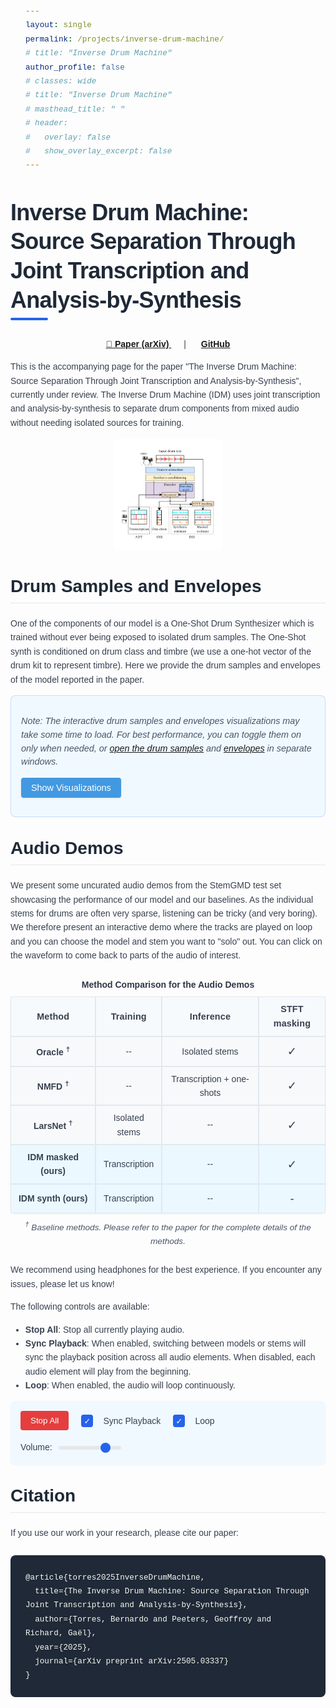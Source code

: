 ```yaml
---
layout: single
permalink: /projects/inverse-drum-machine/
# title: "Inverse Drum Machine"
author_profile: false
# classes: wide
# title: "Inverse Drum Machine"
# masthead_title: " "
# header:
#   overlay: false
#   show_overlay_excerpt: false
---
```


<style>

@import url('https://fonts.googleapis.com/css2?family=Montserrat:wght@400;500;600;700&family=Source+Sans+Pro:wght@300;400;600&display=swap');
  
  /* Color scheme variables */
  :root {
    --primary: #2563eb;      /* Deeper blue */
    --primary-dark: #1d4ed8; /* Darker blue for hover states */
    --primary-light: #dbeafe; /* Light blue for backgrounds */
    --accent: #8b5cf6;       /* Purple accent */
    --success: #10b981;      /* Green for success states */
    --danger: #ef4444;       /* Red for danger/stop */
    --danger-dark: #dc2626;  /* Darker red for hover */
    --gray-50: #f9fafb;      /* Lightest gray with warm tone */
    --gray-100: #f3f4f6;     /* Very light gray */
    --gray-200: #e5e7eb;     /* Light gray for borders */
    --gray-700: #374151;     /* Dark gray for text */
    --gray-900: #1f2937;     /* Very dark gray for headings */
  }
  
  /* Typography */
  body {
    font-family: 'Source Sans Pro', sans-serif;
    color: var(--gray-700);
    line-height: 1.6;
  }
  
  h1, h2, h3, h4, h5, h6,
  .track-title {
    font-family: 'Montserrat', sans-serif;
    color: var(--gray-900);
    font-weight: 600;
    margin-top: 1.5em;
    margin-bottom: 0.75em;
    line-height: 1.3;
  }
  
  h1 {
    font-size: 2.25rem;
    font-weight: 700;
    margin-top: 0.5em;
    position: relative;
    padding-bottom: 0.5rem;
    letter-spacing: -0.02em;
  }
  
  h1::after {
    content: '';
    position: absolute;
    bottom: 0;
    left: 0;
    width: 60px;
    height: 4px;
    background-color: var(--primary);
    border-radius: 2px;
  }
  
  h2 {
    font-size: 1.75rem;
    color: var(--gray-900);
    margin-top: 2rem;
    border-bottom: 1px solid var(--gray-200);
    padding-bottom: 0.5rem;
  }
  
  h3 {
    font-size: 1.35rem;
    color: var(--gray-900);
  }
  
  /* Improved UI elements */
  .player-button {
    background-color: var(--primary);
    color: white;
    border: none;
    border-radius: 0.25rem;
    padding: 0.5rem;
    cursor: pointer;
    width: 100%;
    position: relative;
    transition: all 0.2s ease;
    font-family: 'Montserrat', sans-serif;
    font-weight: 500;
    font-size: 0.9rem;
    letter-spacing: 0.02em;
  }
  
  .player-button:hover {
    background-color: var(--primary-dark);
    transform: translateY(-1px);
    box-shadow: 0 2px 4px rgba(0, 0, 0, 0.1);
  }
  
  .player-button.playing {
    background-color: var(--danger);
  }
  
  .player-button.playing:hover {
    background-color: var(--danger-dark);
  }
  
  .stop-all-button {
    background-color: var(--danger);
    color: white;
    padding: 0.5rem 1rem;
    border: none;
    border-radius: 0.25rem;
    cursor: pointer;
    font-family: 'Montserrat', sans-serif;
    font-weight: 500;
    transition: all 0.2s ease;
  }
  
  .stop-all-button:hover {
    background-color: var(--danger-dark);
    transform: translateY(-1px);
    box-shadow: 0 2px 4px rgba(0, 0, 0, 0.1);
  }
  
  /* Toggle button styling */
  .toggle-button {
    background-color: var(--primary);
    color: white;
    border: none;
    border-radius: 0.25rem;
    padding: 0.5rem 1rem;
    cursor: pointer;
    font-size: 0.9rem;
    font-family: 'Montserrat', sans-serif;
    font-weight: 500;
    transition: all 0.2s ease;
    box-shadow: 0 1px 3px rgba(0, 0, 0, 0.1);
  }
  
  .toggle-button:hover {
    background-color: var(--primary-dark);
    transform: translateY(-1px);
    box-shadow: 0 2px 5px rgba(0, 0, 0, 0.15);
  }
  
  /* Improved table styling */
  .comparison-table {
    width: 100%;
    border-collapse: separate;
    border-spacing: 0;
    margin-bottom: 1.5rem;
    overflow-x: auto;
    display: block;
    border-radius: 0.5rem;
    box-shadow: 0 1px 3px rgba(0, 0, 0, 0.07);
  }
  .comparison-table td:last-child {
    font-size: 1.15rem;
    /* font-weight: 500; */
  }

  .comparison-table th {
  background-color: var(--gray-50);
  text-align: center !important;
  vertical-align: middle !important;
  font-weight: 600;
  font-family: 'Montserrat', sans-serif;
  font-size: 0.9rem;
  letter-spacing: 0.01em;
}
  
  .comparison-table th, .comparison-table td {
    padding: 0.75rem;
    border: 1px solid var(--gray-200);
  }
  
  
  .comparison-table td {
    background-color: white;
  }
  
  .comparison-table tr:hover td {
    background-color: var(--gray-50);
  }
  
  /* Track section refinements */
  .track-section {
    margin-bottom: 3rem;
    border-bottom: 1px solid var(--gray-200);
    padding-bottom: 2rem;
  }
  
  .track-title {
    font-size: 1.3rem;
    font-weight: 600;
    margin-bottom: 1rem;
    color: var(--primary);
    padding-left: 0.5rem;
    border-left: 4px solid var(--primary);
  }
  
  /* Improved waveform containers */
  .waveform-container {
    margin-bottom: 1.5rem;
    padding: 1.25rem;
    background-color: var(--gray-50);
    border-radius: 0.5rem;
    box-shadow: 0 1px 3px rgba(0, 0, 0, 0.05);
  }
  
  .waveform {
    height: 80px;
    margin-bottom: 0.5rem;
    background-color: white;
    border: 1px solid var(--gray-200);
    border-radius: 4px;
  }
  
  .stem-waveform {
    height: 60px;
    margin-bottom: 0.75rem;
    background-color: white;
    border: 1px solid var(--gray-200);
    border-radius: 4px;
    display: none; /* Hidden by default */
  }
  
  .waveform-label {
    font-size: 0.85rem;
    color: var(--gray-700);
    margin-bottom: 0.25rem;
    font-weight: 600;
    font-family: 'Montserrat', sans-serif;
  }
  
  /* Global controls styling */
  .global-controls {
    display: flex;
    flex-wrap: wrap;
    gap: 1rem;
    margin-bottom: 2rem;
    padding: 1.25rem;
    background-color: var(--primary-light);
    border-radius: 0.5rem;
    align-items: center;
    box-shadow: 0 1px 3px rgba(0, 0, 0, 0.05);
  }
  
  /* Better checkbox styling */
  .control-group input[type="checkbox"] {
    appearance: none;
    -webkit-appearance: none;
    width: 1.2rem;
    height: 1.2rem;
    border: 2px solid var(--primary);
    border-radius: 0.25rem;
    margin-right: 0.5rem;
    position: relative;
    cursor: pointer;
    vertical-align: middle;
  }
  
  .control-group input[type="checkbox"]:checked {
    background-color: var(--primary);
  }
  
  .control-group input[type="checkbox"]:checked::after {
    content: '✓';
    position: absolute;
    color: white;
    font-size: 0.8rem;
    top: 50%;
    left: 50%;
    transform: translate(-50%, -50%);
  }
  
  /* Improve range slider */
  .volume-slider {
    width: 120px;
    appearance: none;
    height: 6px;
    background: var(--gray-200);
    border-radius: 3px;
    outline: none;
  }
  
  .volume-slider::-webkit-slider-thumb {
    appearance: none;
    width: 16px;
    height: 16px;
    background: var(--primary);
    border-radius: 50%;
    cursor: pointer;
    transition: all 0.2s;
  }
  
  .volume-slider::-moz-range-thumb {
    width: 16px;
    height: 16px;
    background: var(--primary);
    border-radius: 50%;
    cursor: pointer;
    border: none;
    transition: all 0.2s;
  }
  
  .volume-slider::-webkit-slider-thumb:hover,
  .volume-slider::-moz-range-thumb:hover {
    transform: scale(1.1);
    box-shadow: 0 0 0 2px rgba(37, 99, 235, 0.2);
  }
  
  /* Improved iframe placeholder */
  .iframe-placeholder {
    border: 1px dashed var(--gray-200);
    border-radius: 0.5rem;
    height: 300px;
    display: flex;
    align-items: center;
    justify-content: center;
    cursor: pointer;
    background-color: white;
    transition: all 0.2s;
  }
  
  .iframe-placeholder:hover {
    background-color: var(--primary-light);
    border-color: var(--primary);
  }
  
  .placeholder-content {
    color: var(--gray-700);
    font-size: 0.95rem;
    padding: 1rem;
    text-align: center;
  }
  
  /* Better baseline model highlighting */
  .baseline-model {
    background-color: var(--gray-50) !important;
  }
  
  .our-model {
    background-color: var(--primary-light) !important;
    border-left: 3px solid var(--primary);
  }
  
  .our-model td {
    background-color: var(--primary-light) !important;
  }
  
  /* Code block styling */
  pre {
    background-color: var(--gray-900);
    color: #f8f8f2;
    border-radius: 0.5rem;
    padding: 1.5rem;
    overflow-x: auto;
    font-family: 'Courier New', monospace;
    margin: 1.5rem 0;
  }
  
  code {
    font-family: 'Courier New', monospace;
    font-size: 0.9em;
  }
  
  /* Additional content controls */
  .additional-content-controls {
    background-color: var(--primary-light);
    border-radius: 0.5rem;
    padding: 1.25rem;
    margin-bottom: 1.5rem;
    border: 1px solid rgba(37, 99, 235, 0.2);
  }
  
  .content-notice {
    margin-bottom: 0.75rem;
    font-size: 0.9rem;
    color: var(--gray-700);
    line-height: 1.5;
  }
  
  /* Add some responsive refinements */
  @media (max-width: 768px) {
    h1 {
      font-size: 1.75rem;
    }
    
    h2 {
      font-size: 1.5rem;
    }
    
    .comparison-table td, .comparison-table th {
      padding: 0.5rem;
    }
    
    .player-button {
      padding: 0.4rem;
      font-size: 0.8rem;
    }
  }
# --------------------------
 .page {
    margin-left: 0 !important;
    margin-right: 0 !important;
    padding-left: 0 !important;
    padding-right: 0 !important;
    float: none !important;
    position: static !important;
    left: auto !important;
    right: auto !important;
    transform: none !important;
    display: block !important;
    width: 100% !important;
  }
  
  /* Kill sidebar completely */
  .sidebar {
    display: none !important;
    width: 0 !important;
    margin: 0 !important;
    padding: 0 !important;
  }
  
  /* Force grid layout to single column */
  .grid__item {
    position: static !important;
    width: 100% !important;
    float: none !important;
    margin-left: 0 !important;
    margin-right: 0 !important;
  }
  
  /* Center main container */
  #main {
    margin-left: auto !important;
    margin-right: auto !important;
    width: 100% !important;
    max-width: 100% !important;
    float: none !important;
    padding: 0 !important;
  }
  
  /* Center content container with explicit margin auto */
  .page__inner-wrap {
    float: none !important;
    width: 94% !important;
    max-width: 1400px !important;
    margin-left: auto !important;
    margin-right: auto !important;
    display: block !important;
    position: relative !important;
    left: 0 !important;
  }

  /* Make sure the masthead (if it exists) is also centered */
  .masthead__inner-wrap {
    margin: 0 auto !important;
  }
  /* Hide masthead for this page only */
  .masthead {
    display: none !important;
  }

.track-section {
  margin-bottom: 2.5rem;
  border-bottom: 1px solid #eaeaea;
  padding-bottom: 1.5rem;
}

.track-title {
  font-size: 1.2rem;
  font-weight: bold;
  margin-bottom: 1rem;
  color: #2b6cb0;
}

.comparison-table {
  max-width: 600px; /* or whatever looks good */
  margin: 0 auto 1.5rem auto;
  border-collapse: separate;
  border-spacing: 0;
  overflow-x: auto;
  display: table;
  width: 100%;
}

.comparison-table th, .comparison-table td {
  padding: 0.5rem;
  border: 1px solid #e2e8f0;
}

.comparison-table th {
  background-color: #f7fafc;
  text-align: left;
  font-weight: 600;
}

.comparison-table td {
  background-color: #f8f9fa;
}

.model-name {
  font-weight: 600;
  min-width: 100px;
}

.player-button {
  background-color: #4299e1;
  color: white;
  border: none;
  border-radius: 0.25rem;
  padding: 0.5rem;
  cursor: pointer;
  width: 100%;
  position: relative;
  transition: all 0.2s;
}

.player-button:hover {
  background-color: #3182ce;
}

.player-button.playing {
  background-color: #e53e3e;
}

.player-button.playing:hover {
  background-color: #c53030;
}

.player-button.unavailable {
  background-color: #a0aec0;
  opacity: 0.5;
  cursor: not-allowed;
}

.player-button.unavailable:hover {
  background-color: #a0aec0;
}

.progress-indicator {
  position: absolute;
  bottom: 0;
  left: 0;
  height: 3px;
  width: 0%;
  background-color: rgba(255, 255, 255, 0.7);
  transition: width 0.1s linear;
}

.global-controls {
  display: flex;
  flex-wrap: wrap;
  gap: 1rem;
  margin-bottom: 2rem;
  padding: 1rem;
  background-color: #f0f9ff;
  border-radius: 0.5rem;
  align-items: center;
}

.control-group {
  display: flex;
  align-items: center;
  gap: 0.5rem;
}

.volume-slider {
  width: 100px;
}

.stop-all-button {
  background-color: #e53e3e;
  color: white;
  padding: 0.5rem 1rem;
  border: none;
  border-radius: 0.25rem;
  cursor: pointer;
}

.stop-all-button:hover {
  background-color: #c53030;
}

/* Waveform styles */
.waveform-container {
  margin-bottom: 1.5rem;
}

.waveform {
  height: 80px;
  margin-bottom: 0.5rem;
  background-color: #f7fafc;
  border: 1px solid #e2e8f0;
  border-radius: 4px;
}

.stem-waveform {
  height: 60px;
  margin-bottom: 0.75rem;
  background-color: #f7fafc;
  border: 1px solid #e2e8f0;
  border-radius: 4px;
  display: none; /* Hidden by default */
}

.waveform-label {
  font-size: 0.8rem;
  color: #4a5568;
  margin-bottom: 0.25rem;
  font-weight: 600;
}

@media (max-width: 768px) {
  .comparison-table td, .comparison-table th {
    padding: 0.3rem;
  }
  
  .model-name {
    font-size: 0.8rem;
    min-width: 70px;
  }
  
  .player-button {
    padding: 0.3rem;
    font-size: 0.8rem;
  }
  
  .global-controls {
    flex-direction: column;
    align-items: flex-start;
  }
  
  .control-group.volume {
    width: 100%;
  }
  
  .volume-slider {
    width: 100%;
  }
}
</style>

# Inverse Drum Machine: Source Separation Through Joint Transcription and Analysis-by-Synthesis

<p align="center">
  <a href="https://arxiv.org/pdf/2505.03337" style="margin-right: 20px;">
    📄 <strong>Paper (arXiv)</strong>
  </a>
  |
  <a href="https://github.com/bernardo-torres/inverse-drum-machine" style="margin-left: 20px;">
    <i class="fab fa-fw fa-github"></i> <strong>GitHub</strong>
  </a>
</p>

This is the accompanying page for the paper "The Inverse Drum Machine: Source Separation Through Joint Transcription and Analysis-by-Synthesis", currently under review. The Inverse Drum Machine (IDM) uses joint transcription and analysis-by-synthesis to separate drum components from mixed audio without needing isolated sources for training.



<p align="center">
  <img src="/assets/images/inverse-drum-machine/overview.png" alt="Inverse Drum Machine Overview" style="max-width: 35%; height: auto; border-radius: 0.5rem;">
</p>

<h2>Drum Samples and Envelopes</h2>

One of the components of our model is a One-Shot Drum Synthesizer which is trained without ever being exposed to isolated drum samples. The One-Shot synth is conditioned on drum class and timbre (we use a one-hot vector of the drum kit to represent timbre).
Here we provide the drum samples and envelopes of the model reported in the paper. 

<div class="additional-content-controls">
  <p class="content-notice">
    <i>Note: The interactive drum samples and envelopes visualizations may take some time to load. For best performance, you can toggle them on only when needed, or <a href="/assets/html/inverse-drum-machine/IDM/test_drum_samples.html" target="_blank">open the drum samples</a> and <a href="/assets/html/inverse-drum-machine/IDM/test_envelopes.html" target="_blank">envelopes</a> in separate windows.</i>
  </p>
  
  <button id="toggleVisualizationsBtn" class="toggle-button">Show Visualizations</button>
</div>

<div id="visualizationsContainer" style="display: none; margin-top: 1rem;">
  <div class="iframe-container" style="display: flex; flex-wrap: wrap; gap: 1rem;">
    <div style="flex: 1 1 100%; min-width: 300px;">
      <h3>Drum Samples</h3>
      <p style="color: #e53e3e; font-weight: bold; margin-bottom: 0.5rem;">
        <strong>Warning:</strong> Some drum samples can be loud! Please lower your volume before clicking.
      </p>
      <div class="iframe-placeholder" data-src="/assets/html/inverse-drum-machine/IDM/test_drum_samples.html">
        <div class="placeholder-content">Click to load Drum Samples visualization</div>
      </div>
    </div>
    
    <div style="flex: 1 1 100%; min-width: 300px;">
      <h3>Envelopes</h3>
      <div class="iframe-placeholder" data-src="/assets/html/inverse-drum-machine/IDM/test_envelopes.html">
        <div class="placeholder-content">Click to load Envelopes visualization</div>
      </div>
    </div>
  </div>
</div>

<style>
  .additional-content-controls {
    background-color: #f0f9ff;
    border-radius: 0.5rem;
    padding: 1rem;
    margin-bottom: 1rem;
  }
  
  .content-notice {
    margin-bottom: 0.75rem;
    font-size: 0.9rem;
    color: #4a5568;
  }
  
  .toggle-button {
    background-color: #4299e1;
    color: white;
    border: none;
    border-radius: 0.25rem;
    padding: 0.5rem 1rem;
    cursor: pointer;
    font-size: 0.9rem;
  }
  
  .toggle-button:hover {
    background-color: #3182ce;
  }
  
  .iframe-placeholder {
    border: 1px dashed #cbd5e0;
    border-radius: 0.25rem;
    height: 300px;
    display: flex;
    align-items: center;
    justify-content: center;
    cursor: pointer;
    background-color: #f7fafc;
    transition: background-color 0.2s;
  }
  
  .iframe-placeholder:hover {
    background-color: #edf2f7;
  }
  
  .placeholder-content {
    color: #4a5568;
    font-size: 0.9rem;
  }
</style>


<div class="audio-demos-section">
  <h2>Audio Demos</h2>
<p>
  We present some uncurated audio demos from the StemGMD test set showcasing the performance of our model and our baselines. As the individual stems for drums are often very sparse, listening can be tricky (and very boring). We therefore present an interactive demo where the tracks are played on loop and you can choose the model and stem you want to "solo" out. You can click on the waveform to come back to parts of the audio of interest.
</p>


<div style="text-align: center; margin: 1.5rem 0;">
  <table class="comparison-table" style="margin: 0 auto; max-width: 650px;">
    <caption style="caption-side: top; margin-bottom: 0.5rem; font-weight: 600; color: #2d3748;">
      Method Comparison for the Audio Demos
    </caption>
    <thead>
      <tr>
        <th>Method</th>
        <th>Training</th>
        <th>Inference</th>
        <th>STFT masking</th>
      </tr>
    </thead>
    <tbody>
      <tr class="baseline-model">
        <td class="model-name">Oracle <sup>†</sup></td>
        <td>--</td>
        <td>Isolated stems</td>
        <td>✓</td>
      </tr>
      <tr class="baseline-model">
        <td class="model-name">NMFD <sup>†</sup></td>
        <td>--</td>
        <td>Transcription + one-shots</td>
        <td>✓</td>
      </tr>
      <tr class="baseline-model">
        <td class="model-name">LarsNet <sup>†</sup></td>
        <td>Isolated stems</td>
        <td>--</td>
        <td>✓</td>
      </tr>
      <tr class="our-model">
        <td class="model-name"><strong>IDM masked (ours)</strong></td>
        <td>Transcription</td>
        <td>--</td>
        <td>✓</td>
      </tr>
      <tr class="our-model">
        <td class="model-name"><strong>IDM synth (ours)</strong></td>
        <td>Transcription</td>
        <td>--</td>
        <td>-</td>
      </tr>
    </tbody>
  </table>
  <div style="font-size: 0.85rem; color: #4a5568; margin-top: 0.5rem; font-style: italic;">
    <sup>†</sup> Baseline methods. Please refer to the paper for the complete details of the methods.
  </div>
</div>

<p>
  We recommend using headphones for the best experience. If you encounter any issues, please let us know!
</p>

<p>
  The following controls are available:
</p>
<ul>
  <li><strong>Stop All</strong>: Stop all currently playing audio.</li>
  <li><strong>Sync Playback</strong>: When enabled, switching between models or stems will sync the playback position across all audio elements. When disabled, each audio element will play from the beginning.</li>
  <li><strong>Loop</strong>: When enabled, the audio will loop continuously.</li>
</ul>


<style>
  .baseline-model {
    background-color: #f8fafc !important;
  }
  
  .our-model {
    background-color: #ebf8ff !important;
    border-left: 3px solid #3182ce;
  }
  
  .our-model td {
    background-color: #ebf8ff !important;
  }
</style>



  <div class="global-controls">
    <div class="control-group">
      <button id="stopAllButton" class="stop-all-button">Stop All</button>
    </div>
    <div class="control-group">
      <input type="checkbox" id="syncCheckbox" class="sync-checkbox" checked>
      <label for="syncCheckbox">Sync Playback</label>
    </div>
    <div class="control-group">
      <input type="checkbox" id="loopCheckbox" class="loop-checkbox" checked>
      <label for="loopCheckbox">Loop</label>
    </div>
    <div class="control-group volume">
      <label for="volumeSlider">Volume:</label>
      <input type="range" id="volumeSlider" class="volume-slider" min="0" max="1" step="0.01" value="0.8">
    </div>
  </div>

  <div id="audio-demos"></div>
</div>

<!-- Load WaveSurfer.js -->
<script src="https://unpkg.com/wavesurfer.js@6.6.3/dist/wavesurfer.min.js"></script>


<script>
  document.addEventListener('DOMContentLoaded', () => {
    const toggleBtn = document.getElementById('toggleVisualizationsBtn');
    const container = document.getElementById('visualizationsContainer');
    const placeholders = document.querySelectorAll('.iframe-placeholder');
    
    // Toggle visualizations container
    toggleBtn.addEventListener('click', () => {
      if (container.style.display === 'none') {
        container.style.display = 'block';
        toggleBtn.textContent = 'Hide Visualizations';
      } else {
        container.style.display = 'none';
        toggleBtn.textContent = 'Show Visualizations';
      }
    });
    
    // Set up lazy loading for iframes
    placeholders.forEach(placeholder => {
      placeholder.addEventListener('click', () => {
        const src = placeholder.getAttribute('data-src');
        const iframe = document.createElement('iframe');
        iframe.src = src;
        iframe.width = '100%';
        iframe.height = '500px';
        iframe.frameBorder = '0';
        iframe.style.borderRadius = '0.25frem';
        
        // Replace placeholder with iframe
        placeholder.parentNode.replaceChild(iframe, placeholder);
      });
    });


  const tracks = [
  
  {
    id: "93",
    title: "93_hiphop_75_beat_4-4.wav, drum kit: heavy",
    baseFile: "93_hiphop_75_beat_4-4_heavy",
  },
  {
    id: "43",
    title: "43_rock_120_beat_4-4.wav, drum kit: portland",
    baseFile: "43_rock_120_beat_4-4_portland",
    crop: 5 // 5 seconds playback (remove this line to play the full track)
  },
  {
    id: "18",
    title: "18_rock_118_fill_4-4.wav, drum kit: east bay",
    baseFile: "18_rock_118_fill_4-4_east_bay",
    // No crop specified, will play the full track
  },
  {
    id: "73",
    title: "73_neworleans-funk_93_fill_4-4.wav, drum kit: heavy",
    baseFile: "73_neworleans-funk_93_fill_4-4_heavy",
  },
  {
    id: "114",
    title: "114_jazz-fusion_96_beat_4-4.wav, drum kit: heavy",
    baseFile: "114_jazz-fusion_96_beat_4-4_heavy"
    // No crop specified, will play the full track
  }
];
  
  // Models configuration
  const models = [
    { id: "original", name: "Original Mix", instruments: ["full"] },
    { id: "GT", name: "Ground Truth" },
    { id: "Oracle", name: "Oracle" },
    { id: "IDM_masked", name: "IDM masked (Ours)" },
    { id: "IDM_synth", name: "IDM synth (Ours)" },
    { id: "LarsNet", name: "LarsNet" },
    { id: "NMFD", name: "NMFD" }
  ];
  
  // Instrument configuration
  const instruments = [
    { id: "full", name: "Full Mix" },
    { id: "KD", name: "Kick" },
    { id: "SD", name: "Snare" },
    { id: "HH", name: "Hi-Hats" },
    { id: "CY", name: "Cymbals" },
    { id: "TT", name: "Tom-Tom" }
  ];
  
  // UI elements
  const stopAllButton = document.getElementById('stopAllButton');
  const loopCheckbox = document.getElementById('loopCheckbox');
  const syncCheckbox = document.getElementById('syncCheckbox');
  const volumeSlider = document.getElementById('volumeSlider');
  const audioDemosContainer = document.getElementById('audio-demos');
  
  // Audio & waveform state
  let currentlyPlaying = null;
  let currentTrackId = null;
  let audioObjects = {};
  const waveSurfers = {};
  let isUpdatingWaveform = false; // Flag to prevent event loops
  
  // Get color for instrument visualization
  function getInstrumentColor(instrumentId) {
    const colors = {
      'KD': '#e53e3e', // Kick - Red
      'SD': '#dd6b20', // Snare - Orange
      'HH': '#38a169', // Hi-hat - Green
      'CY': '#3182ce', // Cymbal - Blue
      'TT': '#805ad5'  // Tom - Purple
    };
    
    return colors[instrumentId] || '#a0aec0'; // Default gray
  }
  
  // Get lighter version of color for progress
  function getLighterColor(hexColor) {
    // Simple function to lighten a hex color
    let r = parseInt(hexColor.substr(1, 2), 16);
    let g = parseInt(hexColor.substr(3, 2), 16);
    let b = parseInt(hexColor.substr(5, 2), 16);
    
    // Lighten
    r = Math.min(255, r + 40);
    g = Math.min(255, g + 40);
    b = Math.min(255, b + 40);
    
    return `#${r.toString(16).padStart(2, '0')}${g.toString(16).padStart(2, '0')}${b.toString(16).padStart(2, '0')}`;
  }
  
  // Improved checkFileExists function
  function checkFileExists(url) {
    return new Promise((resolve) => {
      console.log(`Checking if file exists: ${url}`);
      const audio = new Audio();
      
      // Set timeout to avoid hanging too long on missing files
      const timeout = setTimeout(() => {
        console.warn(`Timeout checking file: ${url}`);
        resolve(false);
      }, 3000);
      
      audio.oncanplaythrough = () => {
        clearTimeout(timeout);
        console.log(`File exists: ${url}`);
        resolve(true);
      };
      
      audio.onerror = (e) => {
        clearTimeout(timeout);
        console.warn(`File doesn't exist or error loading: ${url}`, e);
        resolve(false);
      };
      
      // Load with cache buster to prevent caching issues
      audio.src = `${url}?t=${new Date().getTime()}`;
    });
  }
  

// Modified parts to fix the eternal loading issue

// 1. First, add a debug function to check file paths more explicitly
function debugFilePath(url) {
  console.log(`Attempting to load file: ${url}`);
  
  // Create an explicit debugging element to show on the page
  const debugElement = document.createElement('div');
  debugElement.style.position = 'fixed';
  debugElement.style.top = '10px';
  debugElement.style.right = '10px';
  debugElement.style.background = 'rgba(0,0,0,0.8)';
  debugElement.style.color = 'white';
  debugElement.style.padding = '10px';
  debugElement.style.zIndex = '9999';
  debugElement.style.maxWidth = '300px';
  debugElement.style.fontSize = '12px';
  debugElement.textContent = `Testing: ${url}`;
  document.body.appendChild(debugElement);
  
  // Create an image object to test if the server responds at all
  const ping = new XMLHttpRequest();
  ping.open('HEAD', url.substring(0, url.lastIndexOf('/')), true);
  ping.onreadystatechange = function() {
    if (ping.readyState === 4) {
      debugElement.textContent += `\nServer response: ${ping.status}`;
      
      // Clean up after 5 seconds
      setTimeout(() => {
        document.body.removeChild(debugElement);
      }, 5000);
    }
  };
  ping.send();
  
  return url;
}

async function initializeStemWaveform(track, model, instrument) {
  const stemWaveformId = `stem-waveform-${track.id}`;
  const stemWavesurferId = `wavesurfer-stem-${track.id}`;
  
  // Get the container
  const stemWaveformContainer = document.getElementById(stemWaveformId);
  if (!stemWaveformContainer) {
    console.error(`Stem waveform container not found: ${stemWaveformId}`);
    return null;
  }
  
  // Get instrument ID correctly - whether it's passed as object or string
  const instrumentId = instrument.id || instrument;
  
  // Get instrument name for the label
  const instrumentObj = instruments.find(i => i.id === instrumentId);
  const instrumentName = instrumentObj ? instrumentObj.name : instrumentId;
  
  // Update the label
  const stemLabel = document.getElementById(`stem-label-${track.id}`);
  if (stemLabel) {
    stemLabel.textContent = `${model.name} - ${instrumentName}`;
    stemLabel.style.color = getInstrumentColor(instrumentId);
  }
  
  // Show the container
  stemWaveformContainer.style.display = 'block';
  
  // Determine audio path
  const audioPath = `/assets/audio/inverse-drum-machine/${model.id}/${track.baseFile}_${instrumentId}.wav`;
  
  // Cleanup existing waveform
  if (waveSurfers[stemWavesurferId]) {
    waveSurfers[stemWavesurferId].destroy();
    delete waveSurfers[stemWavesurferId];
  }
  
  // Create new waveform with normalization for better visualization
  const stemWs = WaveSurfer.create({
    container: stemWaveformContainer,
    waveColor: getInstrumentColor(instrumentId),
    progressColor: getLighterColor(getInstrumentColor(instrumentId)),
    height: 60,
    responsive: true,
    barWidth: 2,
    cursorWidth: 1,
    interact: true, // Make sure interaction is enabled
    normalize: true,
    backend: 'MediaElement',
    barGap: 1,
    barRadius: 1
  });
  
  // Apply extra amplitude boost for hi-hats and similar instruments
  if (instrumentId === 'HH' || instrumentId === 'CY') {
    stemWs.params.amplitude = 2;
  }
  
  // Configure events
  stemWs.on('ready', () => {
    stemWs.setMute(true);
  });

  // Add seek event handling to make stem waveform interactive
 // Improved seek handler in initializeStemWaveform
stemWs.on('seek', position => {
  if (isUpdatingWaveform) return;
  if (currentTrackId !== track.id) return;
  
  // Prevent multiple rapid updates
  isUpdatingWaveform = true;
  
  try {
    // Get the exact time position
    const t = stemWs.getDuration() * position;
    
    // Update all related audio elements to this precise position
    Object.keys(audioObjects)
      .filter(id => id.startsWith(track.id))
      .forEach(id => {
        const audio = audioObjects[id];
        if (audio) {
          audio.currentTime = t;
        }
      });
    
    // Update main waveform position using requestAnimationFrame for smoother visual update
    const mainWs = waveSurfers[track.id];
    if (mainWs && mainWs.isReady) {
      requestAnimationFrame(() => {
        mainWs.seekTo(position);
      });
    }
  } catch (e) {
    console.warn('Error during stem seek synchronization:', e);
  } finally {
    // Release the lock after a small delay
    setTimeout(() => { isUpdatingWaveform = false; }, 20);
  }
});
  
  // Load the audio
  stemWs.load(audioPath);
  
  // Store the WaveSurfer instance
  waveSurfers[stemWavesurferId] = stemWs;
  
  return stemWs;
}
  


  // Improved function to hide the stem waveform
  function hideStemWaveform(trackId) {
    console.log(`Hiding stem waveform for track ${trackId}`);
    const stemWaveformContainer = document.getElementById(`stem-waveform-${trackId}`);
    if (stemWaveformContainer) {
      stemWaveformContainer.style.display = 'none';
    }
    
    // Reset the label
    const stemLabel = document.getElementById(`stem-label-${trackId}`);
    if (stemLabel) {
      stemLabel.textContent = 'Selected Stem';
      stemLabel.style.color = '';
    }
    
    // Clean up the wavesurfer instance
    const stemWavesurferId = `wavesurfer-stem-${trackId}`;
    if (waveSurfers[stemWavesurferId]) {
      try {
        waveSurfers[stemWavesurferId].destroy();
        delete waveSurfers[stemWavesurferId];
      } catch (e) {
        console.warn(`Error destroying stem waveform:`, e);
      }
    }
  }
  
  // Build the track sections
  tracks.forEach(track => {
    // Create track section
    const trackSection = document.createElement('div');
    trackSection.className = 'track-section';
    trackSection.id = `track-${track.id}`;
    
    // Add track title
    const trackTitle = document.createElement('h3');
    trackTitle.className = 'track-title';
    trackTitle.textContent = track.title;
    trackSection.appendChild(trackTitle);
    
    // Create waveform container
    const waveformContainer = document.createElement('div');
    waveformContainer.className = 'waveform-container';
    
    // Add mixture waveform label
    const mixLabel = document.createElement('div');
    mixLabel.className = 'waveform-label';
    mixLabel.textContent = 'Original Mix';
    waveformContainer.appendChild(mixLabel);
    
    // Add main waveform container
    const wfDiv = document.createElement('div');
    wfDiv.className = 'waveform';
    wfDiv.id = `waveform-${track.id}`;
    waveformContainer.appendChild(wfDiv);
    
    // Add stem waveform label
    const stemLabel = document.createElement('div');
    stemLabel.className = 'waveform-label';
    stemLabel.id = `stem-label-${track.id}`;
    stemLabel.textContent = 'Selected Stem';
    waveformContainer.appendChild(stemLabel);
    
    // Add stem waveform container
    const stemWfDiv = document.createElement('div');
    stemWfDiv.className = 'stem-waveform';
    stemWfDiv.id = `stem-waveform-${track.id}`;
    waveformContainer.appendChild(stemWfDiv);
    
    trackSection.appendChild(waveformContainer);
    
    // Create table
    const table = document.createElement('table');
    table.className = 'comparison-table';
    
    // Create table header
    const thead = document.createElement('thead');
    const headerRow = document.createElement('tr');
    
    // Empty cell for model names
    const emptyHeader = document.createElement('th');
    emptyHeader.textContent = 'Model / Instrument';
    headerRow.appendChild(emptyHeader);
    
    // Filter instruments based on model
    const displayInstruments = instruments.filter(instr => 
      instr.id !== "full" || (instr.id === "full" && models.some(m => m.instruments && m.instruments.includes("full")))
    );
    
    // Add instrument headers
    displayInstruments.forEach(instrument => {
      if (instrument.id !== "full") {
        const th = document.createElement('th');
        th.textContent = instrument.name;
        th.dataset.instrument = instrument.id;
        th.style.color = getInstrumentColor(instrument.id);
        headerRow.appendChild(th);
      }
    });
    
    thead.appendChild(headerRow);
    table.appendChild(thead);
    
    // Create table body
    const tbody = document.createElement('tbody');
    
    // Add model rows
    models.forEach(model => {
      const row = document.createElement('tr');
      row.dataset.model = model.id;
      
      const modelCell = document.createElement('td');
      modelCell.className = 'model-name';
      modelCell.textContent = model.name;
      row.appendChild(modelCell);
      
      if (model.id === "original") {
        const fullMixCell = document.createElement('td');
        fullMixCell.colSpan = displayInstruments.length - 1;
        
        const audioId = `${track.id}_${model.id}_full`;
        const audioPath = `/assets/audio/inverse-drum-machine/GT/${track.baseFile}_mix.wav`;
        
        const button = createPlayerButton(audioId, audioPath, track.id, model.id, "full");
        fullMixCell.appendChild(button);
        row.appendChild(fullMixCell);
      } else {
        displayInstruments.forEach(instrument => {
          if (instrument.id === "full") return;
          
          const cell = document.createElement('td');
          const audioId = `${track.id}_${model.id}_${instrument.id}`;
          const audioPath = `/assets/audio/inverse-drum-machine/${model.id}/${track.baseFile}_${instrument.id}.wav`;
          const button = createPlayerButton(audioId, audioPath, track.id, model.id, instrument.id);
          cell.appendChild(button);
          row.appendChild(cell);
        });
      }
      
      tbody.appendChild(row);
    });
    
    table.appendChild(tbody);
    trackSection.appendChild(table);
    audioDemosContainer.appendChild(trackSection);
    
    // Initialize WaveSurfer for this track
    const ws = WaveSurfer.create({
      container: `#waveform-${track.id}`,
      waveColor: '#ccd6f6',
      progressColor: '#4c51bf',
      height: 80,
      responsive: true,
      barWidth: 2,
      cursorWidth: 1,
      interact: true
    });
    
    // Load the original track mix
    ws.load(`/assets/audio/inverse-drum-machine/GT/${track.baseFile}_mix.wav`);
    
    // Configure WaveSurfer events
    ws.on('ready', () => {
  console.log(`WaveSurfer ready for track ${track.id}`);
  ws.setMute(true); // Mute wavesurfer, we'll use our own audio elements
  
  // No visual indicator, just implement the cropping functionality
  if (track.crop) {
    const fullDuration = ws.getDuration();
    console.log(`Crop set for track ${track.id}: ${track.crop}s out of ${fullDuration}s`);
  }
});
    
    ws.on('seek', position => {
      if (isUpdatingWaveform) return;
      if (currentTrackId !== track.id) return;
      
      // When user seeks in waveform, sync all audio elements for this track
      const t = ws.getDuration() * position;
      Object.keys(audioObjects)
        .filter(id => id.startsWith(track.id))
        .forEach(id => {
          const audio = audioObjects[id];
          if (Math.abs(audio.currentTime - t) > 0.1) {
            audio.currentTime = t;
          }
        });
      
      // Also sync stem waveform if visible
      const stemWavesurferId = `wavesurfer-stem-${track.id}`;
      if (waveSurfers[stemWavesurferId] && waveSurfers[stemWavesurferId].isReady) {
        try {
          isUpdatingWaveform = true;
          waveSurfers[stemWavesurferId].seekTo(position);
          setTimeout(() => { isUpdatingWaveform = false; }, 5);
        } catch (e) {
          isUpdatingWaveform = false;
          console.warn(`Error updating stem waveform position:`, e);
        }
      }
    });
    
    // Handle waveform errors
    ws.on('error', err => {
      console.warn('WaveSurfer error:', err);
    });
    
    // Store WaveSurfer instance
    waveSurfers[track.id] = ws;
  });
  
  // Create player button helper
  function createPlayerButton(audioId, audioPath, trackId, modelId, instrumentId) {
    const button = document.createElement('button');
    button.className = 'player-button';
    button.textContent = 'Play';
    button.dataset.id = audioId;
    button.dataset.track = trackId;
    button.dataset.model = modelId;
    button.dataset.instrument = instrumentId;
    
    const progress = document.createElement('div');
    progress.className = 'progress-indicator';
    button.appendChild(progress);
    
    button.addEventListener('click', () => handlePlayClick(audioId, audioPath, trackId, modelId, instrumentId));
    return button;
  }
  
  // Update progress indicator
  function updateProgress(audioId) {
    const audio = audioObjects[audioId];
    const btn = document.querySelector(`button[data-id="${audioId}"]`);
    const prog = btn && btn.querySelector('.progress-indicator');
    
    if (prog && audio && audio.duration) {
      prog.style.width = `${(audio.currentTime / audio.duration) * 100}%`;
    }
  }

  // Improved audio sync system - replace the existing timeupdate event handler code
audio.addEventListener('timeupdate', () => {
  if (currentlyPlaying !== audioId) return;
  
  // Update button progress
  updateProgress(audioId);
  
  // Get current position
  const currentPos = audio.currentTime / (audio.duration || 1);
  if (isNaN(currentPos)) return;
  
  // Only update waveforms every 100ms to prevent excessive rendering
  if (!audio._lastUpdate || Date.now() - audio._lastUpdate >= 100) {
    audio._lastUpdate = Date.now();
    
    // Use a stricter synchronization approach
    if (!isUpdatingWaveform) {
      isUpdatingWaveform = true;
      
      try {
        // Update main waveform with precise position
        if (ws && ws.isReady && currentTrackId === trackId) {
          // Use requestAnimationFrame for smoother visual updates
          requestAnimationFrame(() => {
            ws.seekTo(currentPos);
          });
        }
        
        // Update stem waveform with the same precise position
        const stemWavesurferId = `wavesurfer-stem-${trackId}`;
        if (waveSurfers[stemWavesurferId] && waveSurfers[stemWavesurferId].isReady) {
          requestAnimationFrame(() => {
            waveSurfers[stemWavesurferId].seekTo(currentPos);
          });
        }
      } catch (e) {
        console.warn('Error updating waveform positions:', e);
      }
      
      // Release the synchronization lock after a minimal delay
      setTimeout(() => { isUpdatingWaveform = false; }, 5);
    }
  }
});
  
  // Handle play/stop with waveform sync
  // Improved handlePlayClick function to ensure better synchronization
// Update the handlePlayClick function to properly maintain position when changing stems
// Modify the handlePlayClick function to handle cropping
async function handlePlayClick(audioId, audioPath, trackId, modelId, instrumentId) {
  // If same clip, just toggle stop
  if (currentlyPlaying === audioId) {
    stopAudio();
    return;
  }
  
  const ws = waveSurfers[trackId];
  const isSameTrack = trackId === currentTrackId;
  let startPos = 0;
  
  // Get the playback position from the current audio if we're on the same track
  if (isSameTrack && syncCheckbox.checked && currentlyPlaying) {
    const currentAudio = audioObjects[currentlyPlaying];
    if (currentAudio) {
      startPos = currentAudio.currentTime || 0;
      console.log(`Continuing from position: ${startPos}`);
    }
  }
  
  // Stop current playback but keep track context if we're on the same track
  if (currentlyPlaying) {
    stopAudio(false); // The false prevents resetting currentTrackId
  }
  
  // Initialize stem waveform if needed
  if (modelId !== "original" && instrumentId !== "full") {
    console.log(`Preparing stem waveform for ${modelId}/${instrumentId}`);
    
    const stemLabel = document.getElementById(`stem-label-${trackId}`);
    if (stemLabel) {
      stemLabel.textContent = `Loading ${modelId} - ${instrumentId}...`;
      stemLabel.style.color = getInstrumentColor(instrumentId);
    }
    
    try {
      const track = tracks.find(t => t.id === trackId);
      const model = models.find(m => m.id === modelId);
      
      if (!track || !model) {
        console.error(`Could not find track or model: ${trackId}/${modelId}`);
        hideStemWaveform(trackId);
      } else {
        await initializeStemWaveform(track, model, instrumentId);
      }
    } catch (error) {
      console.error(`Error initializing stem waveform:`, error);
      hideStemWaveform(trackId);
    }
  } else {
    hideStemWaveform(trackId);
  }
  
  // Create or get audio element
  if (!audioObjects[audioId]) {
    const audio = new Audio();
    audio.src = audioPath;
    audio.preload = 'auto';
    audio.dataset.track = trackId;
    
    // Add precise timing tracking
    audio._lastUpdate = 0;
    
    // Handle audio errors
    audio.onerror = (e) => {
      console.error(`Error with audio ${audioId}:`, e);
      resetPlayButton(audioId);
      
      const btn = document.querySelector(`button[data-id="${audioId}"]`);
      if (btn) {
        btn.classList.add('unavailable');
        btn.textContent = 'Unavailable';
        btn.disabled = true;
      }
    };
    
    // Add timeupdate handler to keep waveforms in sync
    audio.addEventListener('timeupdate', function() {
      if (currentlyPlaying !== audioId) return;
      
      // Update button progress
      updateProgress(audioId);
      
      // Check if we need to loop due to crop value
      const track = tracks.find(t => t.id === trackId);
      if (track && track.crop && this.currentTime >= track.crop) {
        // If loop is enabled, jump back to start, otherwise stop
        if (loopCheckbox.checked) {
          this.currentTime = 0;
          
          // Update both waveforms to beginning
          requestAnimationFrame(() => {
            const mainWs = waveSurfers[trackId];
            const stemWs = waveSurfers[`wavesurfer-stem-${trackId}`];
            
            if (mainWs && mainWs.isReady) {
              mainWs.seekTo(0);
            }
            
            if (stemWs && stemWs.isReady) {
              stemWs.seekTo(0);
            }
          });
        } else {
          stopAudio();
          return;
        }
      }
      
      // Get current position ratio
      const currentPos = this.currentTime / (this.duration || 1);
      if (isNaN(currentPos)) return;
      
      // Throttle updates to prevent excessive rendering
      if (!this._lastUpdate || Date.now() - this._lastUpdate >= 50) {
        this._lastUpdate = Date.now();
        
        if (!isUpdatingWaveform) {
          isUpdatingWaveform = true;
          
          try {
            // Update both waveforms simultaneously
            const mainWs = waveSurfers[trackId];
            const stemWs = waveSurfers[`wavesurfer-stem-${trackId}`];
            
            requestAnimationFrame(() => {
              if (mainWs && mainWs.isReady) {
                mainWs.seekTo(currentPos);
              }
              
              if (stemWs && stemWs.isReady) {
                stemWs.seekTo(currentPos);
              }
            });
          } catch (e) {
            console.warn('Error updating waveforms:', e);
          }
          
          // Clear the lock after a short delay
          setTimeout(() => { isUpdatingWaveform = false; }, 10);
        }
      }
    });
    
    audioObjects[audioId] = audio;
  }
  
  const audio = audioObjects[audioId];
  audio.volume = parseFloat(volumeSlider.value);
  audio.loop = loopCheckbox.checked;
  
  // Set the exact starting position
  if (isSameTrack && syncCheckbox.checked && startPos > 0) {
    try {
      // Set audio position before playing
      audio.currentTime = startPos;
    } catch (e) {
      console.warn('Error setting starting position:', e);
    }
  } else {
    // For different tracks or sync disabled, start from beginning
    audio.currentTime = 0;
  }
  
  // Play audio and update UI
  try {
    const playPromise = audio.play();
    if (playPromise !== undefined) {
      playPromise.then(() => {
        // Update UI state
        const btn = document.querySelector(`button[data-id="${audioId}"]`);
        if (btn) {
          btn.textContent = 'Stop';
          btn.classList.add('playing');
        }
        
        // Set current state
        currentlyPlaying = audioId;
        currentTrackId = trackId;
        
        // After audio starts playing, sync both waveforms exactly
        const exactPos = audio.currentTime / (audio.duration || 1);
        
        requestAnimationFrame(() => {
          // Sync main waveform
          if (ws && ws.isReady) {
            ws.play();
            ws.setMute(true);
            ws.seekTo(exactPos);
          }
          
          // Sync stem waveform
          const stemWavesurferId = `wavesurfer-stem-${trackId}`;
          const stemWs = waveSurfers[stemWavesurferId];
          if (stemWs && stemWs.isReady) {
            stemWs.play();
            stemWs.setMute(true);
            stemWs.seekTo(exactPos);
          }
        });
      }).catch(err => {
        console.error('Error playing audio:', err);
        resetPlayButton(audioId);
        markButtonUnavailable(audioId);
      });
    } else {
      // Fallback for older browsers
      const btn = document.querySelector(`button[data-id="${audioId}"]`);
      if (btn) {
        btn.textContent = 'Stop';
        btn.classList.add('playing');
      }
      
      currentlyPlaying = audioId;
      currentTrackId = trackId;
      
      // Sync waveforms
      if (ws && ws.isReady) {
        ws.play();
        ws.setMute(true);
      }
    }
  } catch (err) {
    console.error('Error playing audio:', err);
    resetPlayButton(audioId);
    markButtonUnavailable(audioId);
  }
}

// Improved function to mark buttons as unavailable
function markButtonUnavailable(audioId) {
  const btn = document.querySelector(`button[data-id="${audioId}"]`);
  if (btn) {
    console.log(`Marking button as unavailable: ${audioId}`);
    btn.classList.add('unavailable');
    btn.textContent = 'N/A';
    btn.disabled = true;
    btn.title = 'This stem is not available';
  }
}

// Add a function to proactively check stem availability
// Modified stem availability checker - more reliable
// More reliable stem availability checker
// A more reliable stem availability checker using Audio elements instead of fetch
// Replace your current checkStemAvailability function with this simpler one
async function checkStemAvailability() {
  console.log("Starting stem availability check...");
  
  // Make sure to run this after all buttons are definitely created
  setTimeout(() => {
    // For each track
    tracks.forEach(track => {
      // For each model (except original which always has full mix)
      models.forEach(model => {
        if (model.id === "original") return;
        
        // For each instrument
        instruments.forEach(instrument => {
          // Skip full mix for non-GT models
          if (instrument.id === "full" && model.id !== "GT") return;
          
          const audioId = `${track.id}_${model.id}_${instrument.id}`;
          const audioPath = `/assets/audio/inverse-drum-machine/${model.id}/${track.baseFile}_${instrument.id}.wav`;
          
          // Find the button
          const btn = document.querySelector(`button[data-id="${audioId}"]`);
          if (!btn) return;
          
          console.log(`Testing: ${audioId}`);
          
          // Set button to "checking" state
          btn.textContent = "Checking...";
          
          // Simple fetch test with error handling
          fetch(audioPath, { method: 'HEAD' })
            .then(response => {
              if (!response.ok) {
                console.log(`Marking unavailable: ${audioPath}`);
                markButtonUnavailable(audioId);
              } else {
                console.log(`Available: ${audioPath}`);
                btn.textContent = "Play";
              }
            })
            .catch(() => {
              console.log(`Error fetching ${audioPath}, marking unavailable`);
              markButtonUnavailable(audioId);
            });
        });
      });
    });
  }, 1000); // 1 second should be enough if this runs at end of document load
}
  // Improved stop audio function
function stopAudio(resetTrackInfo = true) {
  if (!currentlyPlaying) return;
  
  // Get references before clearing state
  const audioId = currentlyPlaying;
  const trackId = currentTrackId;
  
  // Reset state first
  const btn = document.querySelector(`button[data-id="${audioId}"]`);
  if (btn) { 
    btn.textContent = 'Play'; 
    btn.classList.remove('playing'); 
  }
  
  currentlyPlaying = null;
  if (resetTrackInfo) currentTrackId = null;
  
  // Then stop everything with clean state
  requestAnimationFrame(() => {
    // Stop audio
    const audio = audioObjects[audioId];
    if (audio) {
      try {
        audio.pause();
      } catch (e) {}
    }
    
    // Stop main waveform
    const ws = waveSurfers[trackId];
    if (ws && ws.isReady) {
      try {
        ws.pause();
      } catch (e) {}
    }
    
    // Pause stem waveform
    const stemWavesurferId = `wavesurfer-stem-${trackId}`;
    if (waveSurfers[stemWavesurferId] && waveSurfers[stemWavesurferId].isReady) {
      try {
        waveSurfers[stemWavesurferId].pause();
      } catch (e) {}
    }
  });
}
  
  function resetPlayButton(audioId) {
    const btn = document.querySelector(`button[data-id="${audioId}"]`);
    if (btn) { 
      btn.textContent = 'Play'; 
      btn.classList.remove('playing'); 
    }
  }
  
  // Wire up global controls
  stopAllButton.addEventListener('click', () => stopAudio(true));
  
  volumeSlider.addEventListener('input', () => {
    const volume = parseFloat(volumeSlider.value);
    if (currentlyPlaying && audioObjects[currentlyPlaying]) {
      try {
        audioObjects[currentlyPlaying].volume = volume;
      } catch (e) {
        console.warn('Error setting volume:', e);
      }
    }
  });
  
  loopCheckbox.addEventListener('change', () => {
    const isLooping = loopCheckbox.checked;
    if (currentlyPlaying && audioObjects[currentlyPlaying]) {
      try {
        audioObjects[currentlyPlaying].loop = isLooping;
      } catch (e) {
        console.warn('Error setting loop:', e);
      }
    }
  });
  
  // Cleanup function for page unload
  window.addEventListener('beforeunload', () => {
    // Stop any playing audio first
    stopAudio(true);
    
    // Destroy WaveSurfer instances to free resources
    Object.values(waveSurfers).forEach(ws => {
      if (ws && typeof ws.destroy === 'function') {
        try {
          ws.destroy();
        } catch (e) {
          console.warn('Error destroying WaveSurfer:', e);
        }
      }
    });
    
    // Clear audio objects
    Object.values(audioObjects).forEach(audio => {
      if (audio) {
        try {
          audio.src = '';
          audio.load();
        } catch (e) {
          console.warn('Error cleaning up audio:', e);
        }
      }
    });
  });
    console.log("DOM loaded, checking stem availability soon...");
  checkStemAvailability();
});
</script>


## Citation

If you use our work in your research, please cite our paper:

```
@article{torres2025InverseDrumMachine,
  title={The Inverse Drum Machine: Source Separation Through Joint Transcription and Analysis-by-Synthesis},
  author={Torres, Bernardo and Peeters, Geoffroy and Richard, Gaël},
  year={2025},
  journal={arXiv preprint arXiv:2505.03337}
}
```